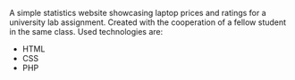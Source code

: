 A simple statistics website showcasing laptop prices and ratings for a university lab assignment. Created with the cooperation of a fellow student in the same class. Used technologies are: 

* HTML
* CSS
* PHP
